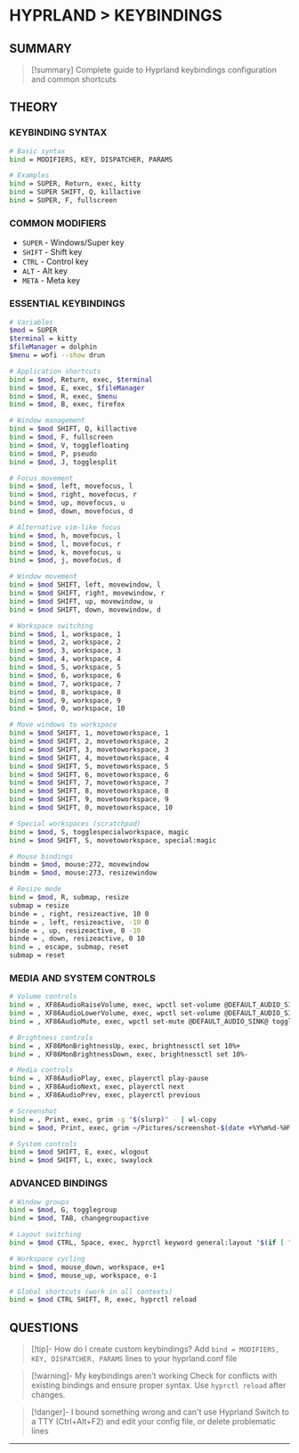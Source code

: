 # HYPRLAND > KEYBINDINGS

## SUMMARY
> [!summary]
> Complete guide to Hyprland keybindings configuration and common shortcuts

## THEORY

### KEYBINDING SYNTAX
```bash
# Basic syntax
bind = MODIFIERS, KEY, DISPATCHER, PARAMS

# Examples
bind = SUPER, Return, exec, kitty
bind = SUPER SHIFT, Q, killactive
bind = SUPER, F, fullscreen
```

### COMMON MODIFIERS
- `SUPER` - Windows/Super key
- `SHIFT` - Shift key
- `CTRL` - Control key
- `ALT` - Alt key
- `META` - Meta key

### ESSENTIAL KEYBINDINGS
```bash
# Variables
$mod = SUPER
$terminal = kitty
$fileManager = dolphin
$menu = wofi --show drun

# Application shortcuts
bind = $mod, Return, exec, $terminal
bind = $mod, E, exec, $fileManager
bind = $mod, R, exec, $menu
bind = $mod, B, exec, firefox

# Window management
bind = $mod SHIFT, Q, killactive
bind = $mod, F, fullscreen
bind = $mod, V, togglefloating
bind = $mod, P, pseudo
bind = $mod, J, togglesplit

# Focus movement
bind = $mod, left, movefocus, l
bind = $mod, right, movefocus, r
bind = $mod, up, movefocus, u
bind = $mod, down, movefocus, d

# Alternative vim-like focus
bind = $mod, h, movefocus, l
bind = $mod, l, movefocus, r
bind = $mod, k, movefocus, u
bind = $mod, j, movefocus, d

# Window movement
bind = $mod SHIFT, left, movewindow, l
bind = $mod SHIFT, right, movewindow, r
bind = $mod SHIFT, up, movewindow, u
bind = $mod SHIFT, down, movewindow, d

# Workspace switching
bind = $mod, 1, workspace, 1
bind = $mod, 2, workspace, 2
bind = $mod, 3, workspace, 3
bind = $mod, 4, workspace, 4
bind = $mod, 5, workspace, 5
bind = $mod, 6, workspace, 6
bind = $mod, 7, workspace, 7
bind = $mod, 8, workspace, 8
bind = $mod, 9, workspace, 9
bind = $mod, 0, workspace, 10

# Move windows to workspace
bind = $mod SHIFT, 1, movetoworkspace, 1
bind = $mod SHIFT, 2, movetoworkspace, 2
bind = $mod SHIFT, 3, movetoworkspace, 3
bind = $mod SHIFT, 4, movetoworkspace, 4
bind = $mod SHIFT, 5, movetoworkspace, 5
bind = $mod SHIFT, 6, movetoworkspace, 6
bind = $mod SHIFT, 7, movetoworkspace, 7
bind = $mod SHIFT, 8, movetoworkspace, 8
bind = $mod SHIFT, 9, movetoworkspace, 9
bind = $mod SHIFT, 0, movetoworkspace, 10

# Special workspaces (scratchpad)
bind = $mod, S, togglespecialworkspace, magic
bind = $mod SHIFT, S, movetoworkspace, special:magic

# Mouse bindings
bindm = $mod, mouse:272, movewindow
bindm = $mod, mouse:273, resizewindow

# Resize mode
bind = $mod, R, submap, resize
submap = resize
binde = , right, resizeactive, 10 0
binde = , left, resizeactive, -10 0
binde = , up, resizeactive, 0 -10
binde = , down, resizeactive, 0 10
bind = , escape, submap, reset
submap = reset
```

### MEDIA AND SYSTEM CONTROLS
```bash
# Volume controls
bind = , XF86AudioRaiseVolume, exec, wpctl set-volume @DEFAULT_AUDIO_SINK@ 5%+
bind = , XF86AudioLowerVolume, exec, wpctl set-volume @DEFAULT_AUDIO_SINK@ 5%-
bind = , XF86AudioMute, exec, wpctl set-mute @DEFAULT_AUDIO_SINK@ toggle

# Brightness controls
bind = , XF86MonBrightnessUp, exec, brightnessctl set 10%+
bind = , XF86MonBrightnessDown, exec, brightnessctl set 10%-

# Media controls
bind = , XF86AudioPlay, exec, playerctl play-pause
bind = , XF86AudioNext, exec, playerctl next
bind = , XF86AudioPrev, exec, playerctl previous

# Screenshot
bind = , Print, exec, grim -g "$(slurp)" - | wl-copy
bind = $mod, Print, exec, grim ~/Pictures/screenshot-$(date +%Y%m%d-%H%M%S).png

# System controls
bind = $mod SHIFT, E, exec, wlogout
bind = $mod SHIFT, L, exec, swaylock
```

### ADVANCED BINDINGS
```bash
# Window groups
bind = $mod, G, togglegroup
bind = $mod, TAB, changegroupactive

# Layout switching
bind = $mod CTRL, Space, exec, hyprctl keyword general:layout "$(if [ "$(hyprctl getoption general:layout | grep -o 'dwindle\|master')" = "dwindle" ]; then echo master; else echo dwindle; fi)"

# Workspace cycling
bind = $mod, mouse_down, workspace, e+1
bind = $mod, mouse_up, workspace, e-1

# Global shortcuts (work in all contexts)
bind = $mod CTRL SHIFT, R, exec, hyprctl reload
```

## QUESTIONS

> [!tip]- How do I create custom keybindings?
> Add `bind = MODIFIERS, KEY, DISPATCHER, PARAMS` lines to your hyprland.conf file

> [!warning]- My keybindings aren't working
> Check for conflicts with existing bindings and ensure proper syntax. Use `hyprctl reload` after changes.

> [!danger]- I bound something wrong and can't use Hyprland
> Switch to a TTY (Ctrl+Alt+F2) and edit your config file, or delete problematic lines

- - -

